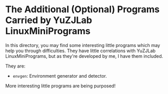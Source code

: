 # The Additional (Optional) Programs Carried by YuZJLab LinuxMiniPrograms

In this directory, you may find some interesting little programs which may help you through difficulties. They have little correlations with YuZJLab LinuxMiniPrograms, but as they're developed by me, I have them included.

They are:

* `envgen`: Environment generator and detector.

More interesting little programs are being purposed!
